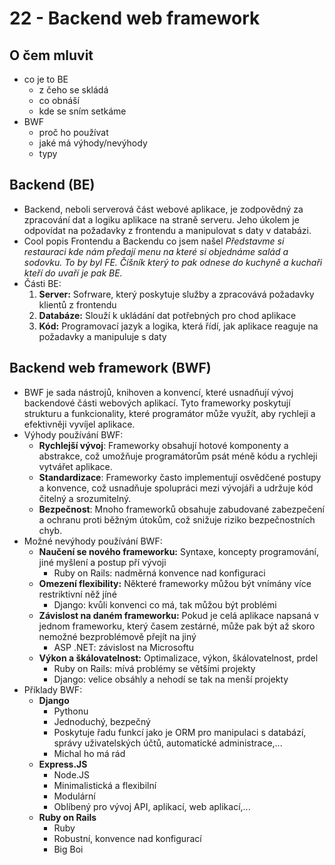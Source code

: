 # 22 - Backend web framework

## O čem mluvit
- co je to BE
	- z čeho se skládá
	- co obnáší
	- kde se sním setkáme
- BWF
	- proč ho používat
	- jaké má výhody/nevýhody
	- typy

## Backend (BE)
- Backend, neboli serverová část webové aplikace, je zodpovědný za zpracování dat a logiku aplikace na straně serveru. Jeho úkolem je odpovídat na požadavky z frontendu a manipulovat s daty v databázi.
- Cool popis Frontendu a Backendu co jsem našel
	*Představme si restauraci kde nám předají menu na které si objednáme salád a sodovku. To by byl FE. Číšník který to pak odnese do kuchyně a kuchaři kteří do uvaří je pak BE.*
- Části BE:
	1. **Server:** Sofrware, který poskytuje služby a zpracovává požadavky klientů z frontendu
	2. **Databáze:** Slouží k ukládání dat potřebných pro chod aplikace
	3. **Kód:** Programovací jazyk a logika, která řídí, jak aplikace reaguje na požadavky a manipuluje s daty

## Backend web framework (BWF)
- BWF je sada nástrojů, knihoven a konvencí, které usnadňují vývoj backendové části webových aplikací. Tyto frameworky poskytují strukturu a funkcionality, které programátor může využít, aby rychleji a efektivněji vyvíjel aplikace.
- Výhody používání BWF:
	- **Rychlejší vývoj**: Frameworky obsahují hotové komponenty a abstrakce, což umožňuje programátorům psát méně kódu a rychleji vytvářet aplikace.
	- **Standardizace**: Frameworky často implementují osvědčené postupy a konvence, což usnadňuje spolupráci mezi vývojáři a udržuje kód čitelný a srozumitelný.
	- **Bezpečnost**: Mnoho frameworků obsahuje zabudované zabezpečení a ochranu proti běžným útokům, což snižuje riziko bezpečnostních chyb.
- Možné nevýhody používání BWF:
	- **Naučení se nového frameworku:** Syntaxe, koncepty programování, jiné myšlení a postup pří vývoji
		- Ruby on Rails: nadměrná konvence nad konfiguraci
	- **Omezení flexibility:** Některé frameworky můžou být vnímány více restriktivní něž jíné
		- Django: kvůli konvenci co má, tak můžou být problémi
	- **Závislost na daném frameworku:** Pokud je celá aplikace napsaná v jednom frameworku, který časem zestárné, může pak být až skoro nemožné bezproblémově přejít na jiný
		- ASP .NET: závislost na Microsoftu
	- **Výkon a škálovatelnost:** Optimalizace, výkon, škálovatelnost, prdel
		- Ruby on Rails: mívá problémy se většími projekty
		- Django: velice obsáhly a nehodí se tak na menší projekty
- Příklady BWF:
	- **Django**
		- Pythonu
		- Jednoduchý, bezpečný 
		- Poskytuje řadu funkcí jako je ORM pro manipulaci s databází, správy uživatelských účtů, automatické administrace,...
		- Michal ho má rád 
	- **Express.JS**
		- Node.JS
		- Minimalistická a flexibilní
		- Modulární 
		- Oblíbený pro vývoj API, aplikací, web aplikací,...
	- **Ruby on Rails**
		- Ruby 
		- Robustní, konvence nad konfigurací
		- Big Boi
